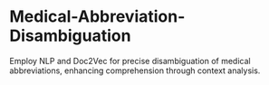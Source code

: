 # Medical-Abbreviation-Disambiguation
Employ NLP and Doc2Vec for precise disambiguation of medical abbreviations, enhancing comprehension through context analysis.
